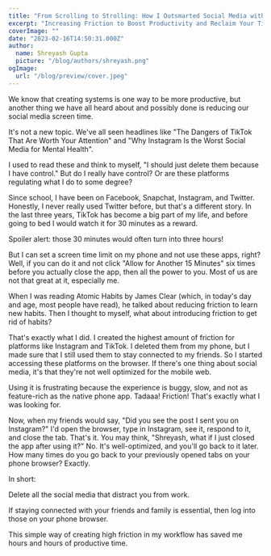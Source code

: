 ```yaml
---
title: "From Scrolling to Strolling: How I Outsmarted Social Media with This One Weird Browser Trick"
excerpt: "Increasing Friction to Boost Productivity and Reclaim Your Time"
coverImage: ""
date: "2023-02-16T14:50:31.000Z"
author:
  name: Shreyash Gupta
  picture: "/blog/authors/shreyash.png"
ogImage:
  url: "/blog/preview/cover.jpeg"
---
```


We know that creating systems is one way to be more productive, but another thing we have all heard about and possibly done is reducing our social media screen time.

It's not a new topic. We've all seen headlines like "The Dangers of TikTok That Are Worth Your Attention" and "Why Instagram Is the Worst Social Media for Mental Health".

I used to read these and think to myself, "I should just delete them because I have control." But do I really have control? Or are these platforms regulating what I do to some degree?

Since school, I have been on Facebook, Snapchat, Instagram, and Twitter. Honestly, I never really used Twitter before, but that's a different story. In the last three years, TikTok has become a big part of my life, and before going to bed I would watch it for 30 minutes as a reward.

Spoiler alert: those 30 minutes would often turn into three hours!

But I can set a screen time limit on my phone and not use these apps, right? Well, if you can do it and not click "Allow for Another 15 Minutes" six times before you actually close the app, then all the power to you. Most of us are not that great at it, especially me.

When I was reading Atomic Habits by James Clear (which, in today's day and age, most people have read), he talked about reducing friction to learn new habits. Then I thought to myself, what about introducing friction to get rid of habits?

That's exactly what I did. I created the highest amount of friction for platforms like Instagram and TikTok. I deleted them from my phone, but I made sure that I still used them to stay connected to my friends. So I started accessing these platforms on the browser. If there's one thing about social media, it's that they're not well optimized for the mobile web.

Using it is frustrating because the experience is buggy, slow, and not as feature-rich as the native phone app. Tadaaa! Friction! That's exactly what I was looking for.

Now, when my friends would say, "Did you see the post I sent you on Instagram?" I'd open the browser, type in Instagram, see it, respond to it, and close the tab. That's it. You may think, "Shreyash, what if I just closed the app after using it?" No. It's well-optimized, and you'll go back to it later. How many times do you go back to your previously opened tabs on your phone browser? Exactly.

In short:

Delete all the social media that distract you from work.

If staying connected with your friends and family is essential, then log into those on your phone browser.

This simple way of creating high friction in my workflow has saved me hours and hours of productive time. 